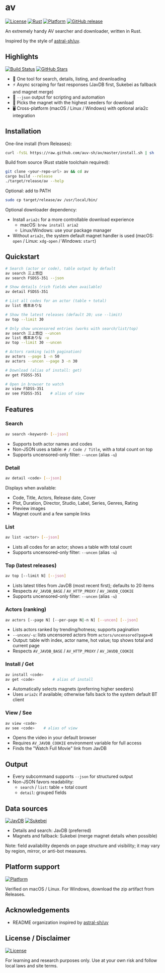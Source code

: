 # av

[![License](https://img.shields.io/badge/license-MIT-blue.svg)](LICENSE)
[![Rust](https://img.shields.io/badge/rust-stable-orange.svg)](https://www.rust-lang.org/)
[![Platform](https://img.shields.io/badge/platform-macOS%20%7C%20Linux%20%7C%20Windows-lightgrey.svg)](#platform-support)
[![GitHub release](https://img.shields.io/github/release/auv-sh/av.svg)](https://github.com/auv-sh/av/releases)

An extremely handy AV searcher and downloader, written in Rust.

Inspired by the style of [astral-sh/uv](https://github.com/astral-sh/uv).

## Highlights

[![Build Status](https://img.shields.io/github/actions/workflow/status/auv-sh/av/release.yml?branch=main)](https://github.com/auv-sh/av/actions)
[![GitHub Stars](https://img.shields.io/github/stars/auv-sh/av?style=social)](https://github.com/auv-sh/av)

- 🚀 One tool for search, details, listing, and downloading
- ⚡️ Async scraping for fast responses (JavDB first, Sukebei as fallback and magnet merge)
- 🧾 `--json` output for scripting and automation
- 🧲 Picks the magnet with the highest seeders for download
- 🖥️ Cross-platform (macOS / Linux / Windows) with optional aria2c integration

## Installation

One-line install (from Releases):

```bash
curl -fsSL https://raw.github.com/auv-sh/av/master/install.sh | sh
```

Build from source (Rust stable toolchain required):

```bash
git clone <your-repo-url> av && cd av
cargo build --release
./target/release/av --help
```

Optional: add to PATH

```bash
sudo cp target/release/av /usr/local/bin/
```

Optional downloader dependency:

- Install `aria2c` for a more controllable download experience
  - macOS: `brew install aria2`
  - Linux/Windows: use your package manager
- Without `aria2c`, the system default magnet handler is used (macOS: `open` / Linux: `xdg-open` / Windows: `start`)

## Quickstart

```bash
# Search (actor or code), table output by default
av search 三上悠亞
av search FSDSS-351 --json

# Show details (rich fields when available)
av detail FSDSS-351

# List all codes for an actor (table + total)
av list 橋本ありな

# Show the latest releases (default 20; use --limit)
av top --limit 30

# Only show uncensored entries (works with search/list/top)
av search 三上悠亞 --uncen
av list 橋本ありな -u
av top --limit 30 --uncen

# Actors ranking (with pagination)
av actors --page 1 -n 50
av actors --uncen --page 3 -n 30

# Download (alias of install: get)
av get FSDSS-351

# Open in browser to watch
av view FSDSS-351
av see FSDSS-351    # alias of view
```

## Features

### Search

```bash
av search <keyword> [--json]
```

- Supports both actor names and codes
- Non-JSON uses a table: `# / Code / Title`, with a total count on top
- Supports uncensored-only filter: `--uncen` (alias `-u`)

### Detail

```bash
av detail <code> [--json]
```

Displays when available:

- Code, Title, Actors, Release date, Cover
- Plot, Duration, Director, Studio, Label, Series, Genres, Rating
- Preview images
- Magnet count and a few sample links

### List

```bash
av list <actor> [--json]
```

- Lists all codes for an actor; shows a table with total count
- Supports uncensored-only filter: `--uncen` (alias `-u`)

### Top (latest releases)

```bash
av top [--limit N] [--json]
```

- Lists latest titles from JavDB (most recent first); defaults to 20 items
- Respects `AV_JAVDB_BASE` / `AV_HTTP_PROXY` / `AV_JAVDB_COOKIE`
- Supports uncensored-only filter: `--uncen` (alias `-u`)

### Actors (ranking)

```bash
av actors [--page N] [--per-page N|-n N] [--uncen] [--json]
```

- Lists actors ranked by trending/hotness; supports pagination
- `--uncen/-u`: lists uncensored actors from `actors/uncensored?page=N`
- Output: table with index, actor name, hot value; top shows total and current page
- Respects `AV_JAVDB_BASE` / `AV_HTTP_PROXY` / `AV_JAVDB_COOKIE`

### Install / Get

```bash
av install <code>
av get <code>        # alias of install
```

- Automatically selects magnets (preferring higher seeders)
- Uses `aria2c` if available; otherwise falls back to the system default BT client

### View / See

```bash
av view <code>
av see <code>    # alias of view
```

- Opens the video in your default browser
- Requires `AV_JAVDB_COOKIE` environment variable for full access
- Finds the "Watch Full Movie" link from JavDB

## Output

- Every subcommand supports `--json` for structured output
- Non-JSON favors readability:
  - `search` / `list`: table + total count
  - `detail`: grouped fields

## Data sources

[![JavDB](https://img.shields.io/badge/JavDB-primary-red.svg)](https://javdb.com)
[![Sukebei](https://img.shields.io/badge/Sukebei-magnets-orange.svg)](https://sukebei.nyaa.si)

- Details and search: JavDB (preferred)
- Magnets and fallback: Sukebei (merge magnet details when possible)

Note: field availability depends on page structure and visibility; it may vary by region, mirror, or anti-bot measures.

## Platform support

[![Platform](https://img.shields.io/badge/platform-macOS%20%7C%20Linux%20%7C%20Windows-lightgrey.svg)](#platform-support)

Verified on macOS / Linux. For Windows, download the zip artifact from Releases.

## Acknowledgements

- README organization inspired by [astral-sh/uv](https://github.com/astral-sh/uv)

## License / Disclaimer

[![License](https://img.shields.io/badge/license-MIT-blue.svg)](LICENSE)

For learning and research purposes only. Use at your own risk and follow local laws and site terms.

